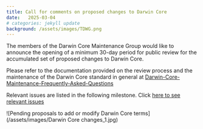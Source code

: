 ```yaml
---
title: Call for comments on proposed changes to Darwin Core
date:   2025-03-04
# categories: jekyll update
background: /assets/images/TDWG.png
---
```

The members of the Darwin Core Maintenance Group would like to announce the opening of a
minimum 30-day period for public review for the accumulated set of proposed changes to Darwin Core.

Please refer to the documentation provided on the review process and the maintenance of the Darwin Core standard in general at
[Darwin-Core-Maintenance-Frequently-Asked-Questions](https://github.com/tdwg/dwc/wiki/Darwin-Core-Maintenance-Frequently-Asked-Questions)

Relevant issues are  listed in the following milestone. Click [here to see relevant issues](https://github.com/tdwg/dwc/milestone/19)

![Pending proposals to add or modify Darwin Core terms](/assets/images/Darwin Core changes_1.jpg)
